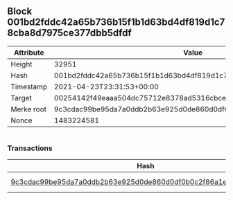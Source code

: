 ## Block 001bd2fddc42a65b736b15f1b1d63bd4df819d1c78cba8d7975ce377dbb5dfdf

Attribute | Value
--- | ---
Height | 32951
Hash | 001bd2fddc42a65b736b15f1b1d63bd4df819d1c78cba8d7975ce377dbb5dfdf
Timestamp | 2021-04-23T23:31:53+00:00
Target | 00254142f49eaaa504dc75712e8378ad5316cbcead634704b3734b6271167cc4
Merke root | 9c3cdac99be95da7a0ddb2b63e925d0de860d0df0b0c2f86a1e6c5851f94bb1f
Nonce | 1483224581

```

```

### Transactions

Hash | Amount
--- | ---
[9c3cdac99be95da7a0ddb2b63e925d0de860d0df0b0c2f86a1e6c5851f94bb1f](9c3cdac99be95da7a0ddb2b63e925d0de860d0df0b0c2f86a1e6c5851f94bb1f.md) | 10.00000000 SKEPTI 
